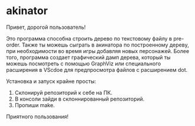 # akinator
Привет, дорогой пользователь!

Это программа способна строить дерево по текстовому файлу в pre-order. Также ты можешь сыграть в акинатора по построенному дереву, при необходимости во время игры добавляя новых персонажей. Более того, программа создает графический дамп дерева, который ты можешь посмотреть с помощью GraphViz или специального расширения в VScdoe для предпросмотра файлов с расширением dot.

Установка и запуск крайне просты:

1. Склонируй репозиторий к себе на ПК.
2. В консоли зайди в склоннированный репозиторий.
3. Пропиши make.

Приятного пользования!
